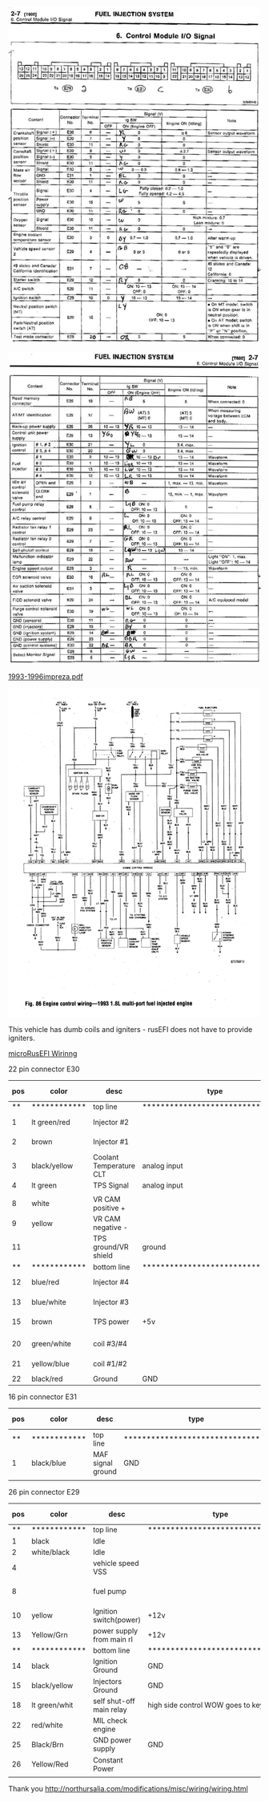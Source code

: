 ![x](OEM-Docs/Subaru/1993ecu.jpg)

![x](OEM-Docs/Subaru/1993ecu1.jpg)

[1993-1996impreza.pdf](OEM-Docs/Subaru/1993-1996impreza.pdf)


![x](OEM-Docs/Subaru/subaru-ej16-or18-wiring-diagram.gif)


This vehicle has dumb coils and igniters - rusEFI does not have to provide igniters.

[microRusEFI Wirinng](Hardware-microRusEFI-wiring)

22 pin connector E30

| pos | color        | desc                     | type                             | my color |
| --- | ------------ | ------------------------ | -------------------------------- | -------- |
| **  | ************ | top line                 | ******************************** |          |
| 1   | lt green/red | Injector #2              |                                  | 1A white   |
| 2   | brown        | Injector #1              |                                  | 1C blue   |
| 3   | black/yellow | Coolant Temperature CLT  | analog input                     | 1G green pin#18  |
| 4   | lt green     | TPS Signal               | analog input                     | white   |
|     |              |                          |                                  |          |
| 8   | white        | VR CAM positive +        |                                  |          |
| 9   | yellow       | VR CAM negative -        |                                  |          |
| 11  |              | TPS ground/VR shield     | ground                           | black! pin#17   |
| **  | ************ | bottom line              | ******************************** |          |
| 12  | blue/red     | Injector #4              |                                  | 1B green   |
| 13  | blue/white   | Injector #3              |                                  | 1D orange  |
| 15  | brown        | TPS power                | +5v                              | 1H red pin#44    |
|     |              |                          |                                  |          |
| 20  | green/white  | coil #3/#4               |                                  | green 1R        |
| 21  | yellow/blue  | coil #1/#2               |                                  | blue 1T         |
| 22  | black/red    | Ground                   | GND                              | black         |


16 pin connector E31

| pos | color        | desc                     | type                             | my color |
| --- | ------------ | ------------------------ | -------------------------------- | -------- |
| **  | ************ | top line                 | ******************************** |        |
| 1   | black/blue   | MAF signal ground        | GND                              | 3A black!   |
|     |              |                          |                                  |          |


26 pin connector E29

| pos | color        | desc                     | type                             | my color |
| --- | ------------ | ------------------------ | -------------------------------- | -------- |
| **  | ************ | top line                 | ******************************** |          |
| 1   | black        | Idle                     |                                  | 3A ls1        |
| 2   | white/black  | Idle                     |                                  | 3C ls2        |
| 4   |              | vehicle speed VSS        |                                  |          |
| 8   |              | fuel pump                |                                  |    green gp1 pin#35 |
| 10  | yellow       | Ignition switch(power)   | +12v                             | 3S red      |
| 13  | Yellow/Grn   | power supply from main rl| +12v                             | 3Y red      |
| **  | ************ | bottom line              | ******************************** |          |
| 14  | black        | Ignition Ground          | GND                              | 3B black        |
| 15  | black/yellow | Injectors Ground         | GND                              | 3D black   |
| 18  | lt green/whit| self shut-off main relay | high side control WOW goes to key| 3J orange  |
| 22  | red/white    | MIL check engine         |                                  | white!   |
| 25  | Black/Brn    | GND power supply         | GND                              | 3X black    |
| 26  | Yellow/Red   | Constant Power           |                                  |          |
|     |              |                          |                                  |          |



Thank you http://northursalia.com/modifications/misc/wiring/wiring.html
